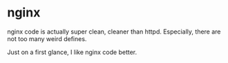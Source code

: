 # nginx

nginx code is actually super clean, cleaner than httpd.
Especially, there are not too many weird defines.

Just on a first glance, I like nginx code better.

